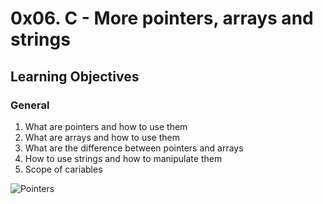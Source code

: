 # 0x06. C - More pointers, arrays and strings  

## Learning Objectives  

### General
1. What are pointers and how to use them  
2. What are arrays and how to use them
3. What are the difference between pointers and arrays  
4. How to use strings and how to manipulate them  
5. Scope of cariables  

![Pointers](https://static.thegeekstuff.com/wp-content/uploads/2011/11/c-program-pointers.png)

